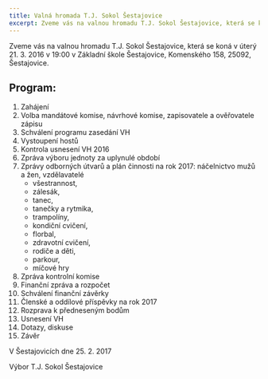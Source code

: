 ```yaml
---
title: Valná hromada T.J. Sokol Šestajovice
excerpt: Zveme vás na valnou hromadu T.J. Sokol Šestajovice, která se koná v úterý 21. 3. 2016 v 19:00 v Základní škole Šestajovice, Komenského 158, 25092, Šestajovice.
---
```


Zveme vás na valnou hromadu T.J. Sokol Šestajovice, která se koná v úterý 21. 3. 2016 v 19:00 v Základní škole Šestajovice, Komenského 158, 25092, Šestajovice.

## Program:

1. Zahájení
2. Volba mandátové komise, návrhové komise, zapisovatele a ověřovatele zápisu
3. Schválení programu zasedání VH
4. Vystoupení hostů
5. Kontrola usnesení VH 2016
6. Zpráva výboru jednoty za uplynulé období
7. Zprávy odborných útvarů a plán činnosti na rok 2017: náčelnictvo mužů a žen, vzdělavatelé
    * všestrannost,
    * zálesák,
    * tanec,
    * tanečky a rytmika,
    * trampolíny,
    * kondiční cvičení,
    * florbal,
    * zdravotní cvičení,
    * rodiče a děti,
    * parkour,
    * míčové hry
8. Zpráva kontrolní komise
9. Finanční zpráva a rozpočet
10. Schválení finanční závěrky
11. Členské a oddílové příspěvky na rok 2017
12. Rozprava k předneseným bodům
13. Usnesení VH
14. Dotazy, diskuse
15. Závěr

V Šestajovicích dne 25. 2. 2017

Výbor T.J. Sokol Šestajovice